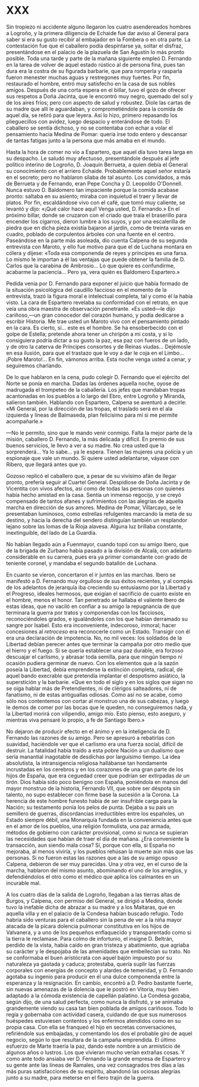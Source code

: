 # XXX

Sin tropiezo ni accidente alguno llegaron los cuatro asendereados hombres
a Logroño, y la primera diligencia de Echaide fue dar aviso al General para
saber si era su gusto recibir al embajador en la Fombera o en otra parte. La
contestación fue que el caballero podía despintarse ya, soltar el disfraz,
presentándose en el palacio de la plazuela de San Agustín lo más pronto
posible. Toda una tarde y parte de la mañana siguiente empleó D. Fernando en la
tarea de volver de aquel estado rústico al de persona fina, pues tan dura era
la costra de su figurada barbarie, que para romperla y rasparla fueron menester
muchas aguas y restregones muy fuertes. Por fin, restaurado el hombre, entró
muy satisfecho en la casa de sus nobles amigos. Después de una corta espera en
el billar, tuvo el gozo de ofrecer sus respetos a Doña Jacinta, que le encontró
muy negro, quemado del sol y de los aires fríos; pero con aspecto de salud
y robustez. Diole las cartas de su madre que allí le aguardaban,
y comprometiéndole para la comida de aquel día, se retiró para que leyera. Así
lo hizo, primero repasando los plieguecillos con avidez, luego despacio
y enterándose de todo. El caballero se sentía dichoso, y no se contentaba con
echar a volar el pensamiento hacia Medina de Pomar: quería irse todo entero
y descansar de tantas fatigas junto a la persona que más amaba en el mundo.

Hasta la hora de comer no vio a Espartero, que aquel día tuvo tarea larga en su
despacho. Le saludó muy afectuoso, presentándole después al jefe político
interino de Logroño, D. Joaquín Berrueta, a quien debía el General su
conocimiento con el arriero Echaide. Probablemente aquel señor estaría en el
secreto; pero no hablaron sílaba de tal asunto. Los convidados, a más de
Berrueta y de Fernando, eran Pepe Concha y D. Leopoldo O'Donnell. Nunca estuvo
D. Baldomero tan impaciente porque la comida acabase pronto: saltaba en su
asiento; miraba con inquietud el traer y llevar de platos. Por fin,
escaldándose vivo con el café, que tomó muy caliente, se levantó y dijo: «¡Qué
calor hace aquí! Venga usted, D. Fernando.» En el próximo billar, donde se
cruzaron con el criado que traía el braserillo para encender los cigarros,
dieron lumbre a los suyos, y por una escalerilla de piedra que en dicha pieza
existía bajaron al jardín, como de treinta varas en cuadro, poblado de
corpulentos árboles con una fuente en el centro. Paseándose en la parte más
asoleada, dio cuenta Calpena de su segunda entrevista con Maroto, y ello fue
motivo para que el de Luchana montara en cólera y dijese: «Toda esa componenda
de reyes y príncipes es una farsa. Lo mismo le importan a él las ventajas que
puede obtener la familia de D. Carlos que la carabina de Ambrosio… Lo que
quiere es confundirme, acabarme la paciencia… Pero ya, vera quién es
Baldomero Espartero.»

Pedida venia por D. Fernando para exponer el juicio que había formado de la
situación psicológica del caudillo faccioso en el momento de la entrevista,
trazó la figura moral e intelectual completa, tal y como él la había visto. La
cara de Espartero revelaba su conformidad con el retrato, en que veía una obra
maestra de observación penetrante. «Es usted—le dijo cariñoso,—un gran
conocedor del corazón humano, y podía dedicarse a escribir Historia. Me trae
usted un Maroto vivo con el pensamiento pintado en la cara. Es cierto, sí…
este es el hombre. Se ha ensoberbecido con el golpe de Estella; pretende ahora
tener un chiripón a mi costa, y si lo consiguiera podría dictar a su gusto la
paz, esa paz con fueros de un lado, y de otro la caterva de Príncipes consortes
y de Reinas viudas… Dejémosle en esa ilusión, para que el trastazo que le voy
a dar le coja en el Limbo… ¡Pobre Maroto!… En fin, vámonos arriba. Esta
noche venga usted a cenar, y seguiremos charlando.

De lo que hablaron en la cena, pudo colegir D. Fernando que el ejército del
Norte se ponía en marcha. Dadas las órdenes aquella noche, oyose de madrugada
el trompeteo de la caballería. Los jefes que mandaban tropas acantonadas en los
pueblos a lo largo del Ebro, entre Logroño y Miranda, salieron también.
Hablando con Espartero, Calpena se aventuró a decirle: «Mi General, por la
dirección de las tropas, el traslado será en el ala izquierda y líneas de
Balmaseda, plan felicísimo para mí si me permite acompañarle.»

—No le permito, sino que le mando venir conmigo. Falta la mejor parte de la
misión, caballero D. Fernando, la más delicada y difícil. En premio de sus
buenos servicios, le llevo a ver a su madre. No crea usted que la
sorprenderá… Ya lo sabe… ya le espera. Tienen las mujeres una policía y un
espionaje que vale un mundo. Si quiere usted adelantarse, váyase con Ribero,
que llegará antes que yo.

Gozoso replicó el caballero que, a pesar de su vivísimo afán de llegar pronto,
prefería seguir al Cuartel General. Despidiose de Doña Jacinta y de Vicentita
con vivos afectos, así como de todas las personas con quienes había hecho
amistad en la casa. Sentía un inmenso regocijo, y se creyó compensado de tantos
afanes y sufrimientos con las alegrías de aquella marcha en dirección de sus
amores. Medina de Pomar, Villarcayo, se le presentaban luminosos, como
estrellas refulgentes marcando la meta de su destino, y hacia la derecha del
sendero distinguían también un resplandor lejano sobre las lomas de la Rioja
alavesa. Alguna luz brillaba constante, inextinguible, del lado de La Guardia.

No habían llegado aún a Fuenmayor, cuando topó con su amigo Ibero, que de la
brigada de Zurbano había pasado a la división de Alcalá, con adelanto
considerable en su carrera, pues era ya primer comandante con grado de teniente
coronel, y mandaba el segundo batallón de Luchana.

En cuanto se vieron, concertaron el ir juntos en las marchas. Ibero se
manifestó a D. Fernando muy orgulloso de sus éxitos recientes, y al compás de
los adelantos de jerarquía iba creciendo su entusiasmo por la Libertad y el
Progreso, ideales hermosos, que exigían el sacrificio de cuanto existe en el
hombre, menos el honor. Tan penetrado se hallaba el valiente Ibero de estas
ideas, que no vaciló en confiar a su amigo la repugnancia de que terminara la
guerra por tratos y componendas con los facciosos, reconociéndoles grados,
e igualándoles con los que habían derramado su sangre por Isabel. Esto era
inconveniente, indecoroso, inmoral; hacer concesiones al *retroceso* era
reconocerle como un Estado. Transigir con él era una declaración de impotencia.
No, no mil veces: los soldados de la Libertad debían perecer antes que terminar
la campaña por otro medio que el hierro y el fuego. Si se quería establecer una
paz durable, era forzoso descuajar el carlismo, y abrasar toda semilla, para
que ningún tiempo ni ocasión pudiera germinar de nuevo. Con los elementos que
a la sazón poseía la Libertad, debía emprenderse la extinción completa,
radical, de aquel bando execrable que pretendía implantar el despotismo
asiático, la superstición y la barbarie. «Que en todo el siglo y en los siglos
que sigan no se oiga hablar más de Pretendientes, ni de clérigos salteadores,
ni de fanatismo, ni de estas antiguallas odiosas. Como así no se acabe, como
sólo nos contentemos con cortar al monstruo una de sus cabezas, y luego le
demos de comer por las bocas que le queden, no conseguiremos nada, y la
Libertad morirá con vilipendio, amigo mío. Esto pienso, esto aseguro,
y mientras viva pensaré lo propio, a fe de Santiago Ibero.»

No dejaron de producir efecto en el ánimo y en la inteligencia de D. Fernando
las razones de su amigo. Pero se apresuró a rebatirlas con suavidad, haciéndole
ver que el carlismo era una fuerza social, difícil de destruir. La fatalidad
había traído a esta pobre Nación a un dualismo que sería manantial inagotable
de desdichas por larguísimo tiempo. La idea absolutista, la intransigencia
religiosa hallábanse tan hondamente incrustadas en los cerebros y en los
corazones de una gran parte de los hijos de España, que era ceguedad creer que
podrían ser extirpadas *de un tirón*. Dios había sido poco benigno con España,
poniéndola en manos del mayor monstruo de la historia, Fernando VII, que sobre
ser déspota sin talento, no supo establecer con firme base la sucesión a la
Corona. La herencia de este hombre funesto había de ser insufrible carga para
la Nación; su testamento ponía los pelos de punta. Dejaba a su país un
semillero de guerras, discordancias irreductibles entre los españoles, un
Estado siempre débil, una Monarquía fundada en la conveniencia antes que en el
amor de los pueblos, una religión formulista, una paz armada, métodos de
gobierno con carácter provisional, como si nunca se supieran las necesidades
que habían de traer el día de mañana. ¿Era conveniente la transacción, aun
siendo mala cosa? Sí, porque con ella, si España no mejoraba, al menos viviría,
y los pueblos rehúsan la muerte aún más que las personas. Si no fueron estas
las razones que a las de su amigo opuso Calpena, debieron de ser muy parecidas.
Una y otra vez, en el curso de la marcha, hablaron del mismo asunto, abominando
el uno de los arreglos, y defendiéndolos el otro como el médico que aplica los
calmantes en un incurable mal.

A los cuatro días de la salida de Logroño, llegaban a las tierras altas de
Burgos, y Calpena, con permiso del General, se dirigió a Medina, donde tuvo la
inefable dicha de abrazar a su madre y a los Maltaras, que en aquella villa
y en el palacio de la Condesa habían buscado refugio. Todo habría sido venturas
para el caballero sin la pena de ver a la niña mayor atacada de la pícara
dolencia pulmonar constitutiva en los hijos de Valvanera, y a uno de los
pequeños enflaquecido y transparentado como si la tierra le reclamase. Para
colmo de infortunio, el insigne D. Beltrán, perdido de la vista, había caído en
gran tristeza y abatimiento, que agriaba su carácter y le despojaba de las
amenidades que embellecían su trato. No se conformaba el buen aristócrata con
aquel bajón impuesto por su naturaleza ya gastada y caduca; protestaba, quería
suplir las fuerzas corporales con energías de concepto y alardes de temeridad,
y D. Fernando agotaba su ingenio para producir en él una dulce componenda entre
la esperanza y la resignación. En cambio, encontró a D. Pedro bastante fuerte,
sin nuevas amenazas de la dolencia que le postró en Vitoria, muy bien adaptado
a la cómoda existencia de capellán palatino. La Condesa gozaba, según dijo, de
una salud perfecta, como nunca la disfrutó, y se animaba grandemente viendo su
casa tan bien poblada de amigos cariñosos. Todo lo regía y gobernaba con
actividad casera, cuidando de que sus numerosos huéspedes estuviesen contentos
y los enfermos atendidos como en su propia casa. Con ella se franqueó el hijo
en secretas conversaciones, refiriéndole sus embajadas, y comentando los dos el
probable giro de aquel negocio, según lo que resultara de la campaña
emprendida. El último esfuerzo de Marte traería la paz, dando este nombre a un
armisticio de algunos años o lustros. Los que vivieran mucho verían extrañas
cosas. Y como ante todo ansiaba ver D. Fernando la grande empresa de Espartero
y su gente ante las líneas de Ramales, una vez consagrados tres días a las más
puras satisfacciones de su espíritu, abandonó las ociosas alegrías junto a su
madre, para meterse en el fiero trajín de la guerra.
